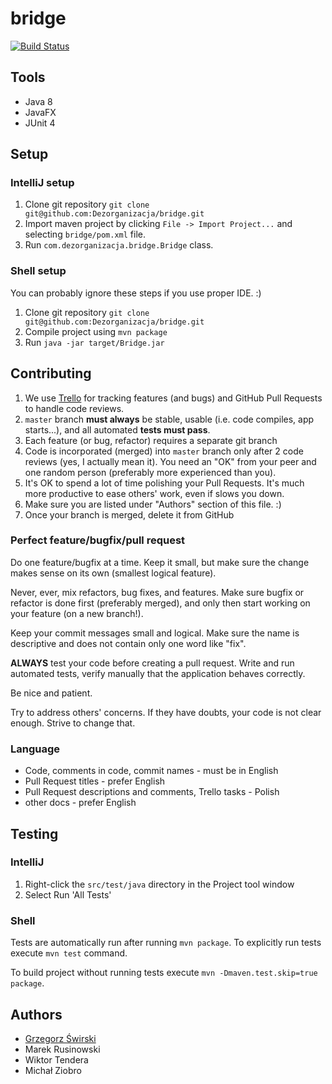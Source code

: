 # bridge

[![Build Status](https://travis-ci.org/Dezorganizacja/bridge.svg)](https://travis-ci.org/Dezorganizacja/bridge)

## Tools
* Java 8
* JavaFX
* JUnit 4

## Setup

### IntelliJ setup
1. Clone git repository `git clone git@github.com:Dezorganizacja/bridge.git`
2. Import maven project by clicking `File -> Import Project...` and selecting `bridge/pom.xml` file.
3. Run `com.dezorganizacja.bridge.Bridge` class.

### Shell setup

You can probably ignore these steps if you use proper IDE. :)

1. Clone git repository `git clone git@github.com:Dezorganizacja/bridge.git`
2. Compile project using `mvn package`
3. Run `java -jar target/Bridge.jar`

## Contributing

1. We use [Trello](https://trello.com/b/xIddxJPH/main) for tracking features (and bugs) and GitHub Pull Requests to handle code reviews.
2. `master` branch **must always** be stable, usable (i.e. code compiles, app starts...), and all automated **tests must pass**.
3. Each feature (or bug, refactor) requires a separate git branch
4. Code is incorporated (merged) into `master` branch only after 2 code reviews (yes, I actually mean it). You need an "OK" from your peer and one random person (preferably more experienced than you).
5. It's OK to spend a lot of time polishing your Pull Requests. It's much more productive to ease others' work, even if slows you down.
6. Make sure you are listed under "Authors" section of this file. :)
7. Once your branch is merged, delete it from GitHub

### Perfect feature/bugfix/pull request

Do one feature/bugfix at a time. Keep it small, but make sure the change makes sense on its own (smallest logical feature).

Never, ever, mix refactors, bug fixes, and features. Make sure bugfix or refactor is done first (preferably merged), and only then start working on your feature (on a new branch!).

Keep your commit messages small and logical. Make sure the name is descriptive and does not contain only one word like "fix".

**ALWAYS** test your code before creating a pull request. Write and run automated tests, verify manually that the application behaves correctly.

Be nice and patient.

Try to address others' concerns. If they have doubts, your code is not clear enough. Strive to change that.

### Language

* Code, comments in code, commit names - must be in English
* Pull Request titles - prefer English
* Pull Request descriptions and comments, Trello tasks - Polish
* other docs - prefer English

## Testing

### IntelliJ

1. Right-click the `src/test/java` directory in the Project tool window
2. Select Run 'All Tests'

### Shell

Tests are automatically run after running `mvn package`. To explicitly run tests execute
`mvn test` command.

To build project without running tests execute `mvn -Dmaven.test.skip=true package`.

## Authors

* [Grzegorz Świrski](http://swirski.name)
* Marek Rusinowski
* Wiktor Tendera
* Michał Ziobro
